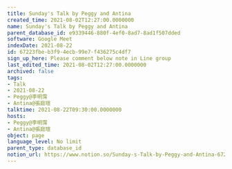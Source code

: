 ```yaml
---
title: Sunday's Talk by Peggy and Antina
created_time: 2021-08-02T12:27:00.0000000
name: Sunday's Talk by Peggy and Antina
parent_database_id: e9339446-880f-4ef0-8ad7-8ad1f507dded
software: Google Meet
indexDate: 2021-08-22
id: 67223fbe-b3f9-4ecb-99e7-f436275c4df7
sign_up_here: Please comment below note in Line group
last_edited_time: 2021-08-02T12:27:00.0000000
archived: false
tags:
- Talk
- 2021-08-22
- Peggy@李明霈
- Antina@張庭瑄
talktime: 2021-08-22T09:30:00.0000000
hosts:
- Peggy@李明霈
- Antina@張庭瑄
object: page
language_level: No limit
parent_type: database_id
notion_url: https://www.notion.so/Sunday-s-Talk-by-Peggy-and-Antina-67223fbeb3f94ecb99e7f436275c4df7
---
```







